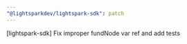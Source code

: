```yaml
---
"@lightsparkdev/lightspark-sdk": patch
---
```


[lightspark-sdk] Fix improper fundNode var ref and add tests
